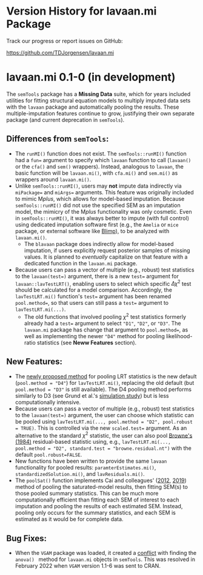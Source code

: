 # Version History for lavaan.mi Package

Track our progress or report issues on GitHub:

https://github.com/TDJorgensen/lavaan.mi


# lavaan.mi 0.1-0 (in development)

The `semTools` package has a **Missing Data** suite, which for years included utilities for fitting structural equation models to multiply imputed data sets with the `lavaan` package and automatically pooling the results. These multiple-imputation features continue to grow, justifying their own separate package (and current deprecation in `semTools`).

## Differences from `semTools`:

- The `runMI()` function does not exist.  The `semTools::runMI()` function had a `fun=` argument to specify which `lavaan` function to call (`lavaan()` or the `cfa()` and `sem()` wrappers).  Instead, analogous to `lavaan`, the basic function will be `lavaan.mi()`, with `cfa.mi()` and `sem.mi()` as wrappers around `lavaan.mi()`.
- Unlike `semTools::runMI()`, users may **not** impute data indirectly via `miPackage=` and `miArgs=` arguments.  This feature was originally included to mimic M*plus*, which allows for model-based imputation.  Because `semTools::runMI()` did not use the specified SEM as an imputation model, the mimicry of the M*plus* functionality was only cosmetic.  Even in `semTools::runMI()`, it was always better to impute (with full control) using dedicated imputation software first (e.g., the `Amelia` or `mice` package, or external software like [Blimp](https://www.appliedmissingdata.com/blimp)), to be analyzed with `lavaan.mi()`.
    - The `blavaan` package does indirectly allow for model-based imputation, if users explicitly request posterior samples of missing values.  It is planned to *eventually* capitalize on that feature with a dedicated function in the `lavaan.mi` package.
- Because users can pass a vector of multiple (e.g., robust) test statistics to the `lavaan(test=)` argument, there is a new `test=` argument for `lavaan::lavTestLRT()`, enabling users to select which specific $\Delta \chi^2$ test should be calculated for a model comparison.  Accordingly, the `lavTestLRT.mi()` function's `test=` argument has been renamed `pool.method=`, so that users can still pass a `test=` argument to `lavTestLRT.mi(...)`.
    - The old functions that involved pooling $\chi^2$ test statistics formerly already had a `test=` argument to select `"D1"`, `"D2"`, or `"D3"`.  The `lavaan.mi` package has change that argument to `pool.method=`, as well as implementing the newer `"D4"` method for pooling likelihood-ratio statistics (see **Neww Features** section).


## New Features:

- The [newly proposed method](https://doi.org/10.5705/ss.202019.0314) for pooling LRT statistics is the new default (`pool.method = "D4"`) for `lavTestLRT.mi()`, replacing the old default (but `pool.method = "D3"` is still available).  The D4 pooling method performs similarly to D3 (see Grund et al.'s [simulation study](https://doi.org/10.31234/osf.io/d459g)) but is less computationally intensive.
- Because users can pass a vector of multiple (e.g., robust) test statistics to the `lavaan(test=)` argument, the user can choose which statistic can be pooled using `lavTestLRT.mi(..., pool.method = "D2", pool.robust = TRUE)`.  This is controlled via the new `scaled.test=` argument.  As an alternative to the standard $\chi^2$ statistic, the user can also pool [Browne's (1984)](https://doi.org/10.1111/j.2044-8317.1984.tb00789.x) residual-based statistic using, e.g., `lavTestLRT.mi(..., pool.method = "D2", standard.test = "browne.residual.nt")` with the default `pool.robust=FALSE`.
- New functions have been written to provide the same `lavaan` functionality for pooled results: `paramterEstimates.mi()`, `standardizedSolution.mi()`, and `lavResiduals.mi()`. 
- The `poolSat()` function implements Cai and colleagues' ([2012](https://doi.org/10.3102/1076998612458320), [2019](https://doi.org/10.1080/00273171.2018.1523000)) method of pooling the saturated-model results, then fitting SEM(s) to those pooled summary statistics.  This can be much more computationally efficient than fitting each SEM of interest to each imputation and pooling the results of each estimated SEM.  Instead, pooling only occurs for the summary statistics, and each SEM is estimated as it would be for complete data.


## Bug Fixes:

- When the `VGAM` package was loaded, it created a [conflict](https://github.com/simsem/semTools/issues/89) with finding the `anova() ` method for `lavaan.mi` objects in `semTools`. This was resolved in February 2022 when `VGAM` version 1.1-6 was sent to CRAN.


